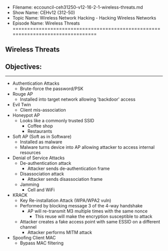 - Filename: eccouncil-ceh31250-v12-16-2-1-wireless-threats.md
- Show Name: CEHv12 (312-50)
- Topic Name: Wireless Network Hacking - Hacking Wireless Networks
- Episode Name: Wireless Threats
================================================================================


Wireless Threats
--------------------------------------------------------------------------------

Objectives:
--------------------------------------------------------------------------------

--------------------------------------------------------------------------------


+ Authentication Attacks
  - Brute-force the password/PSK
+ Rouge AP
  - Installed into target network allowing 'backdoor' access
+ Evil Twin
  - Client mis-association
+ Honeypot AP
  - Looks like a commonly trusted SSID
    + Coffee shop
    + Restaurants
+ Soft AP (Soft as in Software)
  - Installed as malware
  - Malware turns device into AP allowing attacker to access internal resources
+ Denial of Service Attacks
  - De-authentication attack
    + Attacker sends de-authentication frame
  - Disassociation attack
    + Attacker sends disassociation frame 
  - Jamming
    + Cell and WiFi
+ KRACK
  - Key Re-installation Attack (WPA/WPA2 vuln)
  - Performed by blocking message 3 of the 4-way handshake
    + AP will re-transmit M3 multiple times with the same nonce
      - This reuse will make the encryption susceptible to attack
  - Attacker creates a fake access point with same ESSID on a different
    channel
    + Attacker performs MITM attack
+ Spoofing Client MAC
  - Bypass MAC filtering
